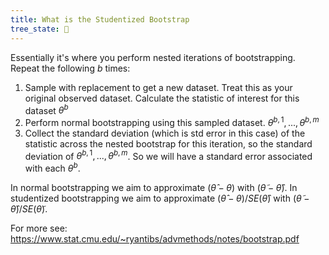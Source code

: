 ```yaml
---
title: What is the Studentized Bootstrap
tree_state: 🌱
---
```


Essentially it's where you perform nested iterations of bootstrapping. Repeat the following $b$ times:
1. Sample with replacement to get a new dataset. Treat this as your original observed dataset. Calculate the statistic of interest for this dataset $\theta^{b}$
2. Perform normal bootstrapping using this sampled dataset. $\theta^{b,1},...,\theta^{b,m}$
3. Collect the standard deviation (which is std error in this case) of the statistic across the nested bootstrap for this iteration, so the standard deviation of $\theta^{b,1},...,\theta^{b,m}$. So we will have a standard error associated with each $\theta^{b}$.


In normal bootstrapping we aim to approximate $(\hat{\theta} − \theta)$ with $(\tilde{\theta}-\hat{\theta})$. In studentized bootstrapping we aim to approximate $(\hat{\theta} − \theta)/SE(\hat{\theta})$ with $(\tilde{\theta}-\hat{\theta})/SE(\tilde{\theta})$.

For more see:
https://www.stat.cmu.edu/~ryantibs/advmethods/notes/bootstrap.pdf